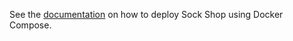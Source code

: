 See the [documentation](https://microservices-demo.github.io/microservices-demo/deployment/docker-compose.html) on how to deploy Sock Shop using Docker Compose.
